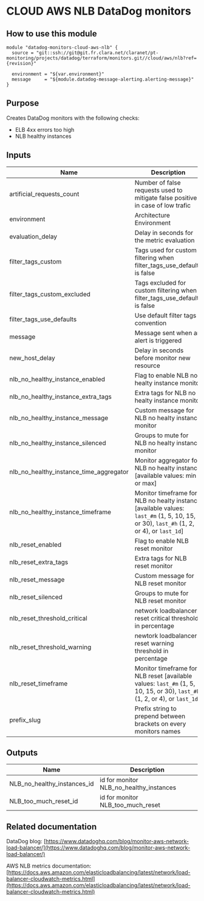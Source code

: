 # CLOUD AWS NLB DataDog monitors

## How to use this module

```
module "datadog-monitors-cloud-aws-nlb" {
  source = "git::ssh://git@git.fr.clara.net/claranet/pt-monitoring/projects/datadog/terraform/monitors.git//cloud/aws/nlb?ref={revision}"

  environment = "${var.environment}"
  message     = "${module.datadog-message-alerting.alerting-message}"
}

```

## Purpose

Creates DataDog monitors with the following checks:

- ELB 4xx errors too high
- NLB healthy instances

## Inputs

| Name | Description | Type | Default | Required |
|------|-------------|:----:|:-----:|:-----:|
| artificial\_requests\_count | Number of false requests used to mitigate false positive in case of low trafic | string | `"5"` | no |
| environment | Architecture Environment | string | n/a | yes |
| evaluation\_delay | Delay in seconds for the metric evaluation | string | `"900"` | no |
| filter\_tags\_custom | Tags used for custom filtering when filter_tags_use_defaults is false | string | `"*"` | no |
| filter\_tags\_custom\_excluded | Tags excluded for custom filtering when filter_tags_use_defaults is false | string | `""` | no |
| filter\_tags\_use\_defaults | Use default filter tags convention | string | `"true"` | no |
| message | Message sent when an alert is triggered | string | n/a | yes |
| new\_host\_delay | Delay in seconds before monitor new resource | string | `"300"` | no |
| nlb\_no\_healthy\_instance\_enabled | Flag to enable NLB no healty instance monitor | string | `"true"` | no |
| nlb\_no\_healthy\_instance\_extra\_tags | Extra tags for NLB no healty instance monitor | list | `[]` | no |
| nlb\_no\_healthy\_instance\_message | Custom message for NLB no healty instance monitor | string | `""` | no |
| nlb\_no\_healthy\_instance\_silenced | Groups to mute for NLB no healty instance monitor | map | `{}` | no |
| nlb\_no\_healthy\_instance\_time\_aggregator | Monitor aggregator for NLB no healty instance [available values: min or max] | string | `"min"` | no |
| nlb\_no\_healthy\_instance\_timeframe | Monitor timeframe for NLB no healty instance [available values: `last_#m` (1, 5, 10, 15, or 30), `last_#h` (1, 2, or 4), or `last_1d`] | string | `"last_5m"` | no |
| nlb\_reset\_enabled | Flag to enable NLB reset monitor | string | `"true"` | no |
| nlb\_reset\_extra\_tags | Extra tags for NLB reset monitor | list | `[]` | no |
| nlb\_reset\_message | Custom message for NLB reset monitor | string | `""` | no |
| nlb\_reset\_silenced | Groups to mute for NLB reset monitor | map | `{}` | no |
| nlb\_reset\_threshold\_critical | network loadbalancer reset critical threshold in percentage | string | `"10"` | no |
| nlb\_reset\_threshold\_warning | newtork loadbalancer reset warning threshold in percentage | string | `"5"` | no |
| nlb\_reset\_timeframe | Monitor timeframe for NLB reset [available values: `last_#m` (1, 5, 10, 15, or 30), `last_#h` (1, 2, or 4), or `last_1d`] | string | `"last_5m"` | no |
| prefix\_slug | Prefix string to prepend between brackets on every monitors names | string | `""` | no |

## Outputs

| Name | Description |
|------|-------------|
| NLB\_no\_healthy\_instances\_id | id for monitor NLB_no_healthy_instances |
| NLB\_too\_much\_reset\_id | id for monitor NLB_too_much_reset |

## Related documentation

DataDog blog: [https://www.datadoghq.com/blog/monitor-aws-network-load-balancer/](https://www.datadoghq.com/blog/monitor-aws-network-load-balancer/)

AWS NLB metrics documentation: [https://docs.aws.amazon.com/elasticloadbalancing/latest/network/load-balancer-cloudwatch-metrics.html](https://docs.aws.amazon.com/elasticloadbalancing/latest/network/load-balancer-cloudwatch-metrics.html)
